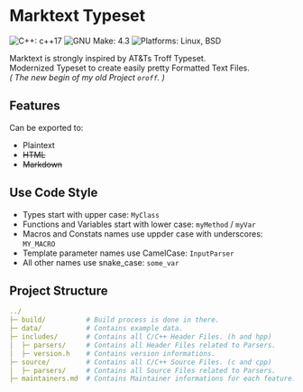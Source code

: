 # Marktext Typeset
![C++: c++17](https://img.shields.io/static/v1?label=c%2B%2B&message=c%2B%2B17&color=%23044F88)
![GNU Make: 4.3](https://img.shields.io/badge/gnu%20make-4.3-lightgrey)
![Platforms: Linux, BSD](https://img.shields.io/badge/platform-linux%20%7C%20bsd-blue)

Marktext is strongly inspired by AT&Ts Troff Typeset.<br>
Modernized Typeset to create easily pretty Formatted Text Files.<br>
*( The new begin of my old Project `oroff`. )*

## Features
Can be exported to:
  - Plaintext
  - ~~HTML~~
  - ~~Markdown~~

## Use Code Style
- Types start with upper case: `MyClass`
- Functions and Variables start with lower case: `myMethod` / `myVar`
- Macros and Constats names use uppder case with underscores: `MY_MACRO`
- Template parameter names use CamelCase: `InputParser`
- All other names use snake_case: `some_var`
<!--- Constats are all upper case: `const int ID = 394;`-->

## Project Structure
```yaml
../
├─ build/          # Build process is done in there.
├─ data/           # Contains example data.
├─ includes/       # Contains all C/C++ Header Files. (h and hpp)
│  ├─ parsers/     # Contains all Header Files related to Parsers.
│  ├─ version.h    # Contains version informations.
├─ source/         # Contains all C/C++ Source Files. (c and cpp)
│  ├─ parsers/     # Contains all Source Files related to Parsers.
├─ maintainers.md  # Contains Maintainer informations for each feature.
```


<!-- https://cbea.ms/git-commit/ -->